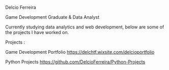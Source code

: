 Delcio Ferreira

Game Development Graduate & Data Analyst 

Currently studying data analytics and web development, below are some of the projects I have worked on.

Projects :

Game Development Portfolio
https://delchtf.wixsite.com/delcioportfolio

Python Projects
https://github.com/DelcioFerreira/Python-Projects

